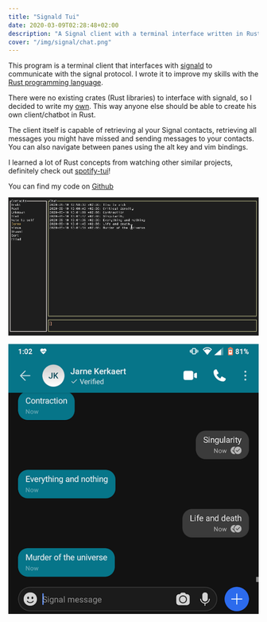 ```yaml
---
title: "Signald Tui"
date: 2020-03-09T02:28:48+02:00
description: "A Signal client with a terminal interface written in Rust."
cover: "/img/signal/chat.png"
---
```


This program is a terminal client that interfaces with [signald](https://gitlab.com/thefinn93/signald) to communicate
with the signal protocol. I wrote it to improve my skills with the [Rust programming language](https://www.rust-lang.org).

There were no existing crates (Rust libraries) to interface with signald, so I decided to write my [own](https://crates.io/crates/signald-rust).
This way anyone else should be able to create his own client/chatbot in Rust.

The client itself is capable of retrieving al your Signal contacts, retrieving all messages you might have missed and sending messages to your contacts.
You can also navigate between panes using the alt key and vim bindings.

I learned a lot of Rust concepts from watching other similar projects, definitely check out [spotify-tui](https://github.com/Rigellute/spotify-tui)!

You can find my code on [Github](https://github.com/angelocarly/signald-tui)

![signald-tui](images/chat.png)

![signal-app](images/app.png)
